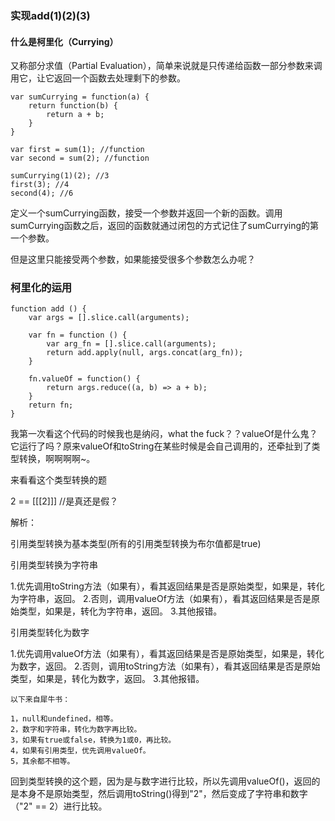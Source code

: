 ### 实现add(1)(2)(3)

#### 什么是柯里化（Currying）
又称部分求值（Partial Evaluation），简单来说就是只传递给函数一部分参数来调用它，让它返回一个函数去处理剩下的参数。
```
var sumCurrying = function(a) {
    return function(b) {
        return a + b;
    }
}

var first = sum(1); //function
var second = sum(2); //function

sumCurrying(1)(2); //3
first(3); //4
second(4); //6
```
定义一个sumCurrying函数，接受一个参数并返回一个新的函数。调用sumCurrying函数之后，返回的函数就通过闭包的方式记住了sumCurrying的第一个参数。

但是这里只能接受两个参数，如果能接受很多个参数怎么办呢？

### 柯里化的运用
```
function add () {
    var args = [].slice.call(arguments);

    var fn = function () {
        var arg_fn = [].slice.call(arguments);
        return add.apply(null, args.concat(arg_fn));
    }

    fn.valueOf = function() {
        return args.reduce((a, b) => a + b);
    }
    return fn;
}
```

我第一次看这个代码的时候我也是纳闷，what the fuck？？valueOf是什么鬼？它运行了吗？原来valueOf和toString在某些时候是会自己调用的，还牵扯到了类型转换，啊啊啊啊~。

来看看这个类型转换的题

2 == [[[2]]] //是真还是假？

解析：

引用类型转换为基本类型(所有的引用类型转换为布尔值都是true)

引用类型转换为字符串

1.优先调用toString方法（如果有），看其返回结果是否是原始类型，如果是，转化为字符串，返回。 
2.否则，调用valueOf方法（如果有），看其返回结果是否是原始类型，如果是，转化为字符串，返回。 
3.其他报错。

引用类型转化为数字

1.优先调用valueOf方法（如果有），看其返回结果是否是原始类型，如果是，转化为数字，返回。 
2.否则，调用toString方法（如果有），看其返回结果是否是原始类型，如果是，转化为数字，返回。
3.其他报错。

```
以下来自犀牛书：

1，null和undefined，相等。 
2，数字和字符串，转化为数字再比较。 
3，如果有true或false，转换为1或0，再比较。 
4，如果有引用类型，优先调用valueOf。 
5，其余都不相等。
```

回到类型转换的这个题，因为是与数字进行比较，所以先调用valueOf()，返回的是本身不是原始类型，然后调用toString()得到"2"，然后变成了字符串和数字（"2" == 2）进行比较。



